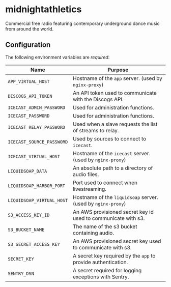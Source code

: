 midnightathletics
=================

Commercial free radio featuring contemporary underground dance music from around the world.

## Configuration

The following environment variables are *required*:

| Name                      | Purpose                                                       |
|---------------------------|---------------------------------------------------------------|
| `APP_VIRTUAL_HOST`        | Hostname of the `app` server. (used by `nginx-proxy`)         |
| `DISCOGS_API_TOKEN`       | An API token used to communicate with the Discogs API.        |
| `ICECAST_ADMIN_PASSWORD`  | Used for administration functions.                            |
| `ICECAST_PASSWORD`        | Used for administration functions.                            |
| `ICECAST_RELAY_PASSWORD`  | Used when a slave requests the list of streams to relay.      |
| `ICECAST_SOURCE_PASSWORD` | Used by sources to connect to `icecast`.                      |
| `ICECAST_VIRTUAL_HOST`    | Hostname of the `icecast` server. (used by `nginx-proxy`)     |
| `LIQUIDSOAP_DATA`         | An absolute path to a directory of audio files.               |
| `LIQUIDSOAP_HARBOR_PORT`  | Port used to connect when livestreaming.                      |
| `LIQUIDSOAP_VIRTUAL_HOST` | Hostname of the `liquidsoap` server. (used by `nginx-proxy`)  |
| `S3_ACCESS_KEY_ID`        | An AWS provisioned secret key id used to communicate with s3. |
| `S3_BUCKET_NAME`          | The name of the s3 bucket containing audio.                   |
| `S3_SECRET_ACCESS_KEY`    | An AWS provisioned secret key used to communicate with s3.    |
| `SECRET_KEY`              | A secret key required by the `app` to provide authentication. |
| `SENTRY_DSN`              | A secret required for logging exceptions with Sentry.         |
